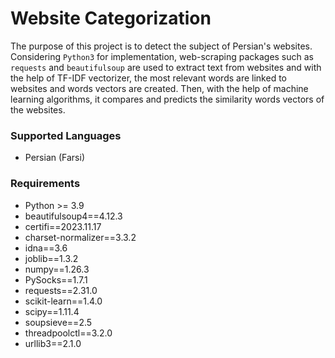 # Website Categorization
The purpose of this project is to detect the subject of Persian's websites. Considering `Python3` for implementation, web-scraping packages such as `requests` and `beautifulsoup` are used to extract text from websites and with the help of TF-IDF vectorizer, the most relevant words are linked to websites and words vectors are created. Then, with the help of machine learning algorithms, it compares and predicts the similarity words vectors of the websites.

### Supported Languages
* Persian (Farsi)

### Requirements
* Python >= 3.9
* beautifulsoup4==4.12.3
* certifi==2023.11.17
* charset-normalizer==3.3.2
* idna==3.6
* joblib==1.3.2
* numpy==1.26.3
* PySocks==1.7.1
* requests==2.31.0
* scikit-learn==1.4.0
* scipy==1.11.4
* soupsieve==2.5
* threadpoolctl==3.2.0
* urllib3==2.1.0